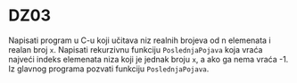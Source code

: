 # DZ03


Napisati program u C-u koji učitava niz realnih brojeva od n elemenata i realan broj `x`. 
Napisati rekurzivnu funkciju `PoslednjaPojava` koja vraća najveći indeks elemenata niza koji je jednak broju `x`, a ako ga nema vraća -1. Iz glavnog programa pozvati funkciju `PoslednjaPojava`.
